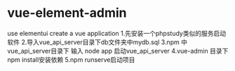 # vue-element-admin
use elementui create a vue application
1.先安装一个phpstudy类似的服务启动软件
2.导入vue_api_server目录下db文件夹中mydb.sql
3.npm 中 vue_api_server目录下 输入 node app 启动vue_api_server
4.vue-admin 目录下 npm install安装依赖
5.npm runserve启动项目
